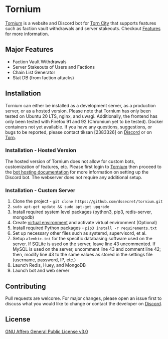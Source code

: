 # Tornium
[Tornium](https://torn.deek.sh) is a website and Discord bot for [Torn City](https://torn.com) that supports features such as faction vault withdrawals and server stakeouts. Checkout [Features](#features) for more information.

## Major Features
 - Faction Vault Withdrawals
 - Server Stakeouts of Users and Factions
 - Chain List Generator
 - Stat DB (from faction attacks)

## Installation
Tornium can either be installed as a development server, as a production server, or as a hosted version.
Please note that Tornium has only been tested on Ubuntu 20 LTS, nginx, and uwsgi. Additionally, the frontend has only been tested with Firefox 91 and 92 (Chromium yet to be tested).
Docker containers not yet available.
If you have any questions, suggestions, or bugs to be reported, please contact tiksan [2383326] on [Discord](https://discordapp.com/users/695828257949352028) or on [Torn](https://www.torn.com/profiles.php?XID=2383326).

### Installation - Hosted Version
The hosted version of Tornium does not allow for custom bots, customization of features, etc. Please first login to [Tornium](https://torn.deek.sh/login) then proceed to the [bot hosting documentation](https://torn.deek.sh/bot/host) for more information on setting up the Discord bot. The webserver does not require any additional setup.

### Installation - Custom Server
1. Clone the project - `git clone https://github.com/dssecret/tornium.git`
2. `sudo apt-get update && sudo apt-get upgrade`
3. Install required system level packages (python3, pip3, redis-server, mongodb)
4. Create [virtual environment](https://linoxide.com/how-to-create-python-virtual-environment-on-ubuntu-20-04/) and activate virtual environment (Optional)
5. Install required Python packages - `pip3 install -r requirements.txt`
6. Set up necessary other files such as systemd, supervisord, et al.
7. Setup `alembic.ini` for the specific databasing software used on the server. If SQLite is used on the server, leave line 43 uncommented. If MySQL is used on the server, uncomment line 43 and comment line 42; then, modify line 43 to the same values as stored in the settings file (username, password, IP, etc.)
8. Launch Redis, Huey, and MongoDB
9. Launch bot and web server


## Contributing
Pull requests are welcome. For major changes, please open an issue first to discuss what you would like to change or contact the developer on [Discord](https://discordapp.com/users/695828257949352028).

## License
[GNU Affero General Public License v3.0](https://github.com/dssecret/tornium/blob/master/LICENSE)
